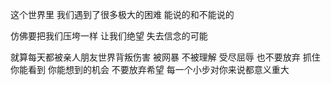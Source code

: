 这个世界里 我们遇到了很多极大的困难 能说的和不能说的

仿佛要把我们压垮一样 让我们绝望 失去信念的可能 

就算每天都被亲人朋友世界背叛伤害 被网暴 不被理解 受尽屈辱 也不要放弃 抓住你能看到 你能想到的机会 不要放弃希望 每一个小步对你来说都意义重大
